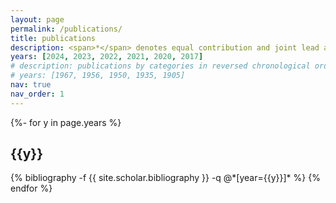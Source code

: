 ```yaml
---
layout: page
permalink: /publications/
title: publications
description: <span>*</span> denotes equal contribution and joint lead authorship.
years: [2024, 2023, 2022, 2021, 2020, 2017]
# description: publications by categories in reversed chronological order. generated by jekyll-scholar.
# years: [1967, 1956, 1950, 1935, 1905]
nav: true
nav_order: 1
---
```

<!-- _pages/publications.md -->
<div class="publications">

{%- for y in page.years %}
  <h2 class="year">{{y}}</h2>
  {% bibliography -f {{ site.scholar.bibliography }} -q @*[year={{y}}]* %}
{% endfor %}

</div>
